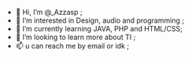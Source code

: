 - 👋 Hi, I’m @_Azzasp ;
- 👀 I’m interested in Design, audio and programming ;
- 🌱 I’m currently learning JAVA, PHP and HTML/CSS;
- 💞️ I’m looking to learn more about TI ;
- 📫 u can reach me by email or idk ;

<!---
Azzasp/Azzasp is a ✨ special ✨ repository because its `README.md` (this file) appears on your GitHub profile.
You can click the Preview link to take a look at your changes.
--->
